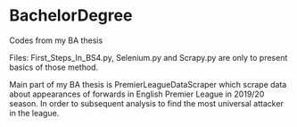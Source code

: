 # BachelorDegree
Codes from my BA thesis

Files: First_Steps_In_BS4.py, Selenium.py and Scrapy.py are only to present basics of those method. 

Main part of my BA thesis is PremierLeagueDataScraper which scrape data about appearances of forwards in English Premier League in 2019/20 season. In order to subsequent analysis to find the most universal attacker in the league. 
